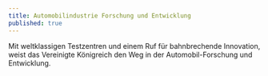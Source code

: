 ```yaml
---
title: Automobilindustrie Forschung und Entwicklung
published: true
---
```

Mit weltklassigen Testzentren und einem Ruf für bahnbrechende Innovation, weist das Vereinigte Königreich den Weg in der Automobil-Forschung und Entwicklung.